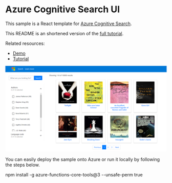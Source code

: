 # Azure Cognitive Search UI

This sample is a React template for [Azure Cognitive Search](https://docs.microsoft.com/en-us/azure/search/search-what-is-azure-search). 

This README is an shortened version of the [full tutorial](https://aka.ms/search-website-tutorial). 

Related resources: 
* [Demo](https://victorious-beach-0ab88b51e.azurestaticapps.net/)
* [Tutorial](https://aka.ms/search-website-tutorial)

![Screenshot of sample web app](./images/web-app.png)

You can easily deploy the sample onto Azure or run it locally by following the steps below.

npm install -g azure-functions-core-tools@3 --unsafe-perm true